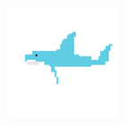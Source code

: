 <img src="shark.gif" alt="Descrição da imagem" width="200px">


<!-- <div>
 <a href="https://github.com/lauriciodev"></a>
      <img height="180em" src="https://github-readme-stats.vercel.app/api?username=lauricioweb&show_icons=true&theme=dark&include_all_commits=true&count_private=true"/>
      <img height="180em"  src="https://github-readme-stats.vercel.app/api/top-langs/?username=lauricioweb&layout=compact&langs_count=7&theme=dark"/>
 </div>
 -->
